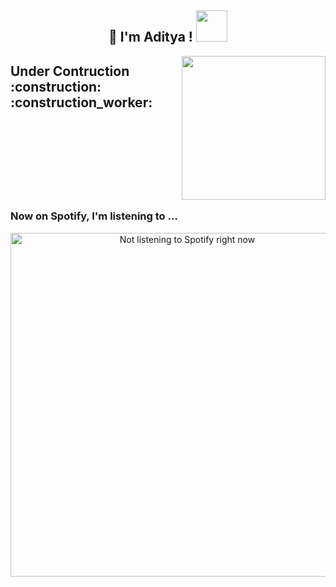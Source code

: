 
<h2 align="center"> 👋 I'm Aditya ! <img src="https://media.giphy.com/media/Ig9phyxs1ePIBSZDKS/giphy.gif" width="50"></h2>
<img align='right' src="https://media.giphy.com/media/AYMKkDwavwA9Y72Frn/giphy.gif" width="230">

<h2>
Under Contruction :construction: :construction_worker:</h2>
<br><br><br><br><br><br><br>




### Now on Spotify, I'm listening to ...
<p align="center"><img align="center" src="https://novatorem-sigma-gold.vercel.app/api/spotify" alt=" Not listening to Spotify right now" width="550"/></p>


[//]: # (<img height="32" width="32" src="https://unpkg.com/simple-icons@v4/icons/angular.svg" /> just adding icons)
